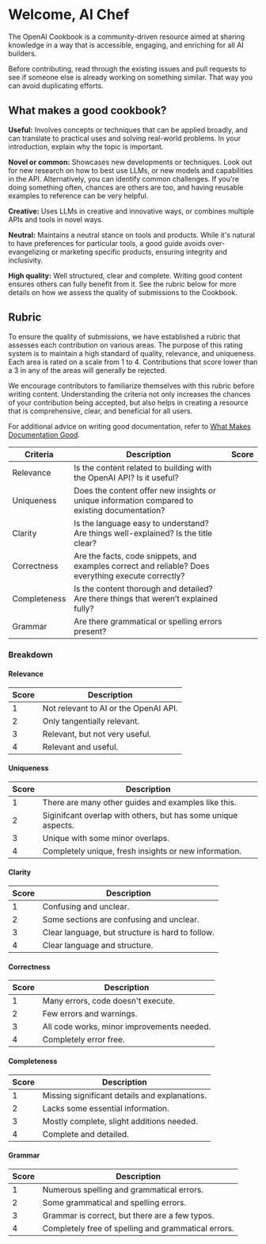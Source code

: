 # Welcome, AI Chef

The OpenAI Cookbook is a community-driven resource aimed at sharing knowledge in a way that is accessible, engaging, and enriching for all AI builders.

Before contributing, read through the existing issues and pull requests to see if someone else is already working on something similar. That way you can avoid duplicating efforts.

## What makes a good cookbook?

**Useful:** Involves concepts or techniques that can be applied broadly, and can translate to practical uses and solving real-world problems. In your introduction, explain why the topic is important.

**Novel or common:** Showcases new developments or techniques. Look out for new research on how to best use LLMs, or new models and capabilities in the API. Alternatively, you can identify common challenges. If you're doing something often, chances are others are too, and having reusable examples to reference can be very helpful.

**Creative:** Uses LLMs in creative and innovative ways, or combines multiple APIs and tools in novel ways.

**Neutral:** Maintains a neutral stance on tools and products. While it's natural to have preferences for particular tools, a good guide avoids over-evangelizing or marketing specific products, ensuring integrity and inclusivity.

**High quality:** Well structured, clear and complete. Writing good content ensures others can fully benefit from it. See the rubric below for more details on how we assess the quality of submissions to the Cookbook.

## Rubric

To ensure the quality of submissions, we have established a rubric that assesses each contribution on various areas. The purpose of this rating system is to maintain a high standard of quality, relevance, and uniqueness. Each area is rated on a scale from 1 to 4. Contributions that score lower than a 3 in any of the areas will generally be rejected.

We encourage contributors to familiarize themselves with this rubric before writing content. Understanding the criteria not only increases the chances of your contribution being accepted, but also helps in creating a resource that is comprehensive, clear, and beneficial for all users.

For additional advice on writing good documentation, refer to [What Makes Documentation Good](https://cookbook.openai.com/what_makes_documentation_good).

| Criteria     | Description                                                                                         | Score |
| ------------ | --------------------------------------------------------------------------------------------------- | ----- |
| Relevance    | Is the content related to building with the OpenAI API? Is it useful?                               |       |
| Uniqueness   | Does the content offer new insights or unique information compared to existing documentation?       |       |
| Clarity      | Is the language easy to understand? Are things well-explained? Is the title clear?                  |       |
| Correctness  | Are the facts, code snippets, and examples correct and reliable? Does everything execute correctly? |       |
| Completeness | Is the content thorough and detailed? Are there things that weren’t explained fully?                |       |
| Grammar      | Are there grammatical or spelling errors present?                                                   |       |

### Breakdown

#### Relevance

| Score | Description                           |
| ----- | ------------------------------------- |
| 1     | Not relevant to AI or the OpenAI API. |
| 2     | Only tangentially relevant.           |
| 3     | Relevant, but not very useful.        |
| 4     | Relevant and useful.                  |

#### Uniqueness

| Score | Description                                                   |
| ----- | ------------------------------------------------------------- |
| 1     | There are many other guides and examples like this.           |
| 2     | Siginifcant overlap with others, but has some unique aspects. |
| 3     | Unique with some minor overlaps.                              |
| 4     | Completely unique, fresh insights or new information.         |

#### Clarity

| Score | Description                                      |
| ----- | ------------------------------------------------ |
| 1     | Confusing and unclear.                           |
| 2     | Some sections are confusing and unclear.         |
| 3     | Clear language, but structure is hard to follow. |
| 4     | Clear language and structure.                    |

#### Correctness

| Score | Description                                |
| ----- | ------------------------------------------ |
| 1     | Many errors, code doesn't execute.         |
| 2     | Few errors and warnings.                   |
| 3     | All code works, minor improvements needed. |
| 4     | Completely error free.                     |

#### Completeness

| Score | Description                                   |
| ----- | --------------------------------------------- |
| 1     | Missing significant details and explanations. |
| 2     | Lacks some essential information.             |
| 3     | Mostly complete, slight additions needed.     |
| 4     | Complete and detailed.                        |

#### Grammar

| Score | Description                                         |
| ----- | --------------------------------------------------- |
| 1     | Numerous spelling and grammatical errors.           |
| 2     | Some grammatical and spelling errors.               |
| 3     | Grammar is correct, but there are a few typos.      |
| 4     | Completely free of spelling and grammatical errors. |
